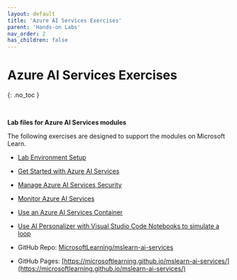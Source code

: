 ```yaml
---
layout: default
title: 'Azure AI Services Exercises'
parent: 'Hands-on Labs'
nav_order: 2
has_children: false
---
```


# Azure AI Services Exercises
{: .no_toc }


<br/>

**Lab files for Azure AI Services modules**

The following exercises are designed to support the modules on Microsoft Learn.

* [Lab Environment Setup](https://microsoftlearning.github.io/mslearn-ai-services/Instructions/setup.html)

* [Get Started with Azure AI Services](https://microsoftlearning.github.io/mslearn-ai-services/Instructions/Exercises/01-use-azure-ai-services.html)

* [Manage Azure AI Services Security](https://microsoftlearning.github.io/mslearn-ai-services/Instructions/Exercises/02-ai-services-security.html)

* [Monitor Azure AI Services](https://microsoftlearning.github.io/mslearn-ai-services/Instructions/Exercises/03-monitor-ai-services.html)

* [Use an Azure AI Services Container](https://microsoftlearning.github.io/mslearn-ai-services/Instructions/Exercises/04-use-a-container.html)

- [Use AI Personalizer with Visual Studio Code Notebooks to simulate a loop](https://microsoftlearning.github.io/mslearn-ai-services/Instructions/Exercises/05-personalizer-exercise.html)



- GitHub Repo: [MicrosoftLearning/mslearn-ai-services](https://github.com/MicrosoftLearning/mslearn-ai-services)
- GitHub Pages: [https://microsoftlearning.github.io/mslearn-ai-services/](https://microsoftlearning.github.io/mslearn-ai-services/)